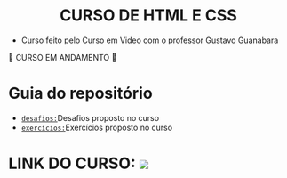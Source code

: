 <h1 align="center" >CURSO DE HTML E CSS</h1>

- <p>Curso feito pelo Curso em Video com o professor Gustavo Guanabara</p>

🚧 CURSO EM ANDAMENTO 🚧

# Guia do repositório
- <a href="https://github.com/DevMuriloAlmeida/curso-html-css/tree/main/desafios">`desafios:`</a>Desafios proposto no curso
- <a href="https://github.com/DevMuriloAlmeida/curso-html-css/tree/main/exercicios">`exercícios:`</a>Exercícios proposto no curso


# LINK DO CURSO: <a target="_blank" href="https://www.youtube.com/playlist?list=PLHz_AreHm4dmcAviDwiGgHbeEJToxbOpZ"><img src="https://img.shields.io/badge/YouTube-FF0000?style=for-the-badge&logo=youtube&logoColor=white"></a>

